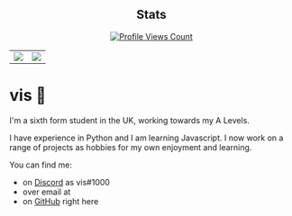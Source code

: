 <h2 align="center">Stats</h2>
<a href="https://github.com/vis2x">
  <p align="center">
    <img src="https://komarev.com/ghpvc/?username=vis2x" alt="Profile Views Count">
  </p>
</a>

<p align="center">
<table>
  <tr>
    <td align="center" style="padding=0;width=50%;">
      <img src="https://github-readme-stats.vercel.app/api/?username=vis2x&title_color=4F8CC9&text_color=9f9f9f&show_icons=true&bg_color=00000000&hide_border=true&icon_color=4F8CC9&hide_title=true&count_private=true" />
    </td>
    <td align="center" style="padding=0;width=50%;">
      <img src="https://github-readme-stats.quantumlytangled.vercel.app/api/top-langs/?username=vis2x&title_color=4F8CC9&text_color=9f9f9f&layout=compact&show_icons=true&bg_color=00000000&hide_border=true&icon_color=00000000&count_private=true" />
    </td>
  </tr>
</table>
</p>


# vis 👋

I'm a sixth form student in the UK, working towards my A Levels.

I have experience in Python and I am learning Javascript. I now work on a range of projects as hobbies for my own enjoyment and learning.

You can find me:
- on [Discord](https://discord.com) as vis#1000
- over email at <needtomake>
- on [GitHub](https://github.com/vis2x) right here




<!--currently in my final year working towards my A Levels. Next year I'll (hopefully) be studying Computer Science at university.





<!--# hi I'm vis 👋

<!--### 🌱 I’m currently learning ...
  Javascript

<!--### 🔭 I’m currently working on ...
  Python

<!--### 📫 How to reach me:
  on Discord as vis#4374
  over email at
  on GitHub right here

<!--
**vis2x/vis2x** is a ✨ _special_ ✨ repository because its `README.md` (this file) appears on your GitHub profile.

<!--Here are some ideas to get you started:

<!--- 🔭 I’m currently working on ...
- 🌱 I’m currently learning ...
- 👯 I’m looking to collaborate on ...
- 🤔 I’m looking for help with ...
- 💬 Ask me about ...

<!--- 😄 Pronouns: ...
- ⚡ Fun fact: ...
-->
